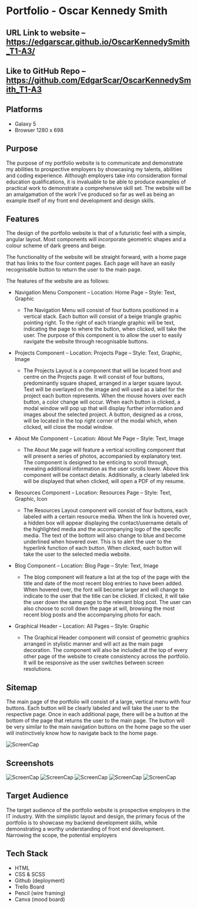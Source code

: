 # Portfolio - Oscar Kennedy Smith

## URL Link to website – https://edgarscar.github.io/OscarKennedySmith_T1-A3/ 

## Like to GitHub Repo – https://github.com/EdgarScar/OscarKennedySmith_T1-A3 

## Platforms
- Galaxy 5 
- Browser 1280 x 698

## Purpose 

The purpose of my portfolio website is to communicate and demonstrate my abilities to prospective employers by showcasing my talents, abilities and coding experience. Although employers take into consideration formal education qualifications, it is invaluable to be able to produce examples of practical work to demonstrate a comprehensive skill set. The website will be an amalgamation of the work I’ve produced so far as well as being an example itself of my front end development and design skills. 

## Features
The design of the portfolio website is that of a futuristic feel with a simple, angular layout. Most components will incorporate geometric shapes and a colour scheme of dark greens and beige.

The functionality of the website will be straight forward, with a home page that has links to the four content pages. Each page will have an easily recognisable button to return the user to the main page. 

The features of the website are as follows:

- Navigation Menu Component – Location: Home Page – Style: Text, Graphic 
    - The Navigation Menu will consist of four buttons positioned in a vertical stack. Each button will consist of a beige triangle graphic pointing right. To the right of each triangle graphic will be text, indicating the page to where the button, when clicked, will take the user. The purpose of this component is to allow the user to easily navigate the website through recognisable buttons. 

- Projects Component – Location: Projects Page – Style: Text, Graphic, Image  
	- The Projects Layout is a component that will be located front and centre on the Projects page. It will consist of four buttons, predominantly square shaped, arranged in a larger square layout. Text will be overlayed on the image and will used as a label for the project each button represents. When the mouse hovers over each button, a color change will occur. When each button is clicked, a modal window will pop up that will display further information and images about the selected project. A button, designed as a cross, will be located in the top right corner of the modal which, when clicked, will close the modal window. 

- About Me Component – Location: About Me Page – Style: Text, Image 
	- The About Me page will feature a vertical scrolling component that will present a series of photos, accompanied by explanatory text. The component is designed to be enticing to scroll through, revealing additional information as the user scrolls lower. Above this component will be contact details. Additionally, a clearly labeled link will be displayed that when clicked, will open a PDF of my resume. 

- Resources Component – Location: Resources Page – Style: Text, Graphic, Icon
	- The Resources Layout component will consist of four buttons, each labeled with a certain resource media. When the link is hovered over, a hidden box will appear displaying the contact/username details of the highlighted media and the accompanying logo of the specific media. The text of the bottom will also change to blue and become underlined when hovered over. This is to alert the user to the hyperlink function of each button. When clicked, each button will take the user to the selected media website. 

- Blog Component – Location: Blog Page – Style: Text, Image
	- The blog component will feature a list at the top of the page with the title and date of the most recent blog entries to have been added. When hovered over, the font will become larger and will change to indicate to the user that the title can be clicked. If clicked, it will take the user down the same page to the relevant blog post. The user can also choose to scroll down the page at will, browsing the most recent blog posts and the accompanying photo for each. 
	
- Graphical Header – Location: All Pages – Style: Graphic 
	- The Graphical Header component will consist of geometric graphics arranged in stylistic manner and will act as the main page decoration. The component will also be included at the top of every other page of the website to create consistency across the portfolio. It will be responsive as the user switches between screen resolutions.  

## Sitemap

The main page of the portfolio will consist of a large, vertical menu with four buttons. Each button will be clearly labeled and will take the user to the respective page. Once in each additional page, there will be a button at the bottom of the page that returns the user to the main page. The button will be very similar to the main navigation buttons on the home page so the user will instinctively  know how to navigate back to the home page.   

![ScreenCap](./docs/sitemap.png)

## Screenshots

![ScreenCap](./docs/pf_mp.png) 
![ScreenCap](./docs/pf_p.png)
![ScreenCap](./docs/pf_am.png)
![ScreenCap](./docs/pf_r.png)
![ScreenCap](./docs/pf_b.png)



## Target Audience
The target audience of the portfolio website is prospective employers in the IT industry. With the simplistic layout and design, the primary focus of the portfolio is to showcase my backend development skills, while demonstrating a worthy understanding of front end development. Narrowing the scope, the potential employers 

## Tech Stack 
- HTML 
- CSS & SCSS 
- Github (deployment) 
- Trello Board
- Pencil (wire framing)
- Canva (mood board)


